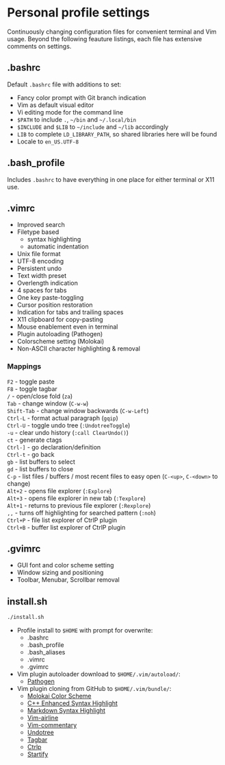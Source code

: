# Personal profile settings

Continuously changing configuration files for convenient terminal and Vim
usage. Beyond the following feauture listings, each file has extensive comments
on settings.

## .bashrc

Default `.bashrc` file with additions to set:

- Fancy color prompt with Git branch indication
- Vim as default visual editor
- Vi editing mode for the command line
- `$PATH` to include `.`, `~/bin` and `~/.local/bin`
- `$INCLUDE` and `$LIB` to `~/include` and `~/lib` accordingly
- `LIB` to complete `LD_LIBRARY_PATH`, so shared libraries here will be found
- Locale to `en_US.UTF-8`

## .bash_profile

Includes `.bashrc` to have everything in one place for either terminal or X11
use.

## .vimrc

- Improved search
- Filetype based
    - syntax highlighting
    - automatic indentation
- Unix file format
- UTF-8 encoding
- Persistent undo
- Text width preset
- Overlength indication
- 4 spaces for tabs
- One key paste-toggling
- Cursor position restoration
- Indication for tabs and trailing spaces
- X11 clipboard for copy-pasting
- Mouse enablement even in terminal
- Plugin autoloading (Pathogen)
- Colorscheme setting (Molokai)
- Non-ASCII character highlighting & removal

### Mappings

`F2` - toggle paste  
`F8` - toggle tagbar  
`/` - open/close fold (`za`)  
`Tab` - change window (`C-w-w`)  
`Shift-Tab` - change window backwards (`C-w-Left`)  
`Ctrl-L` - format actual paragraph (`gqip`)  
`Ctrl-U` - toggle undo tree (`:UndotreeToggle`)  
`-u` - clear undo history (`:call ClearUndo()`)  
`ct` - generate ctags  
`Ctrl-]` - go declaration/definition  
`Ctrl-t` - go back  
`gb` - list buffers to select  
`gd` - list buffers to close  
`C-p` - list files / buffers / most recent files to easy open (`C-<up>`, `C-<down>` to change)  
`Alt+2` - opens file explorer (`:Explore`)  
`Alt+3` - opens file explorer in new tab (`:Texplore`)  
`Alt+1` - returns to previous file explorer (`:Rexplore`)  
`,,` - turns off highlighting for searched pattern (`:noh`)  
`Ctrl+P` - file list explorer of CtrlP plugin  
`Ctrl+B` - buffer list explorer of CtrlP plugin  

## .gvimrc

- GUI font and color scheme setting
- Window sizing and positioning
- Toolbar, Menubar, Scrollbar removal


## install.sh

```bash
./install.sh
```

- Profile install to `$HOME` with prompt for overwrite:
    - .bashrc
    - .bash_profile
    - .bash_aliases
    - .vimrc
    - .gvimrc
- Vim plugin autoloader download to `$HOME/.vim/autoload/`:
    - [Pathogen](https://tpo.pe/pathogen.vim)
- Vim plugin cloning from GitHub to `$HOME/.vim/bundle/`:
    - [Molokai Color Scheme](https://github.com/tomasr/molokai)
    - [C++ Enhanced Syntax Highlight](https://github.com/octol/vim-cpp-enhanced-highlight)
    - [Markdown Syntax Highlight](https://github.com/plasticboy/vim-markdown)
    - [Vim-airline](https://github.com/bling/vim-airline)
    - [Vim-commentary](https://github.com/tpope/vim-commentary)
    - [Undotree](https://github.com/mbbill/undotree)
    - [Tagbar](https://github.com/majutsushi/tagbar")
    - [Ctrlp](https://github.com/ctrlpvim/ctrlp.vim")
    - [Startify](https://github.com/mhinz/vim-startify")
